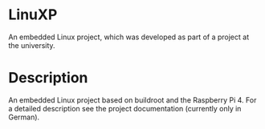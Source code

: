 # LinuXP
An embedded Linux project, which was developed as part of a project at the university.

# Description
An embedded Linux project based on buildroot and the Raspberry Pi 4. For a detailed description see the project documentation (currently only in German). 

